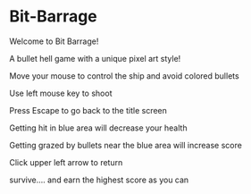 # Bit-Barrage

Welcome to Bit Barrage!



A bullet hell game with a unique pixel art style!



Move your mouse to control the ship and avoid colored bullets



Use left mouse key to shoot



Press Escape to go back to the title screen



Getting hit in blue area will decrease your health



Getting grazed by bullets near the blue area will increase score



Click upper left arrow to return














survive.... and earn the highest score as you can
